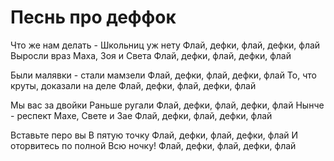 # Песнь про деффок

Что же нам делать -
Школьниц уж нету
Флай, дефки, флай, дефки, флай
Выросли враз
Маха, Зоя и Света
Флай, дефки, флай, дефки, флай

	 
Были малявки -
стали мамзели
Флай, дефки, флай, дефки, флай
То, что круты,
доказали на деле
Флай, дефки, флай, дефки, флай

	 
Мы вас за двойки
Раньше ругали
Флай, дефки, флай, дефки, флай
Нынче - респект
Махе, Свете и Зае
Флай, дефки, флай, дефки, флай

Вставьте перо вы
В пятую точку
Флай, дефки, флай, дефки, флай
И оторвитесь по полной
Всю ночку!
Флай, дефки, флай, дефки, флай 
